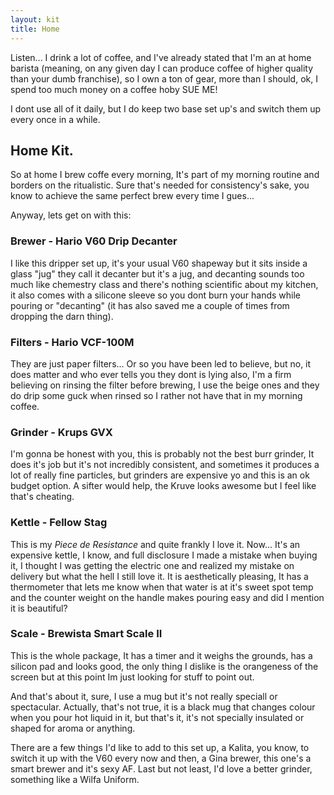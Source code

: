 ```yaml
---
layout: kit
title: Home
---
```



Listen... I drink a lot of coffee, and I've already stated that I'm an at home barista (meaning, on any given day I can produce coffee of higher quality than your dumb franchise), so I own a ton of gear, more than I should, ok, I spend too much money on a coffee hoby SUE ME!

I dont use all of it daily, but I do keep two base set up's and switch them up every once in a while.

## Home Kit.

So at home I brew coffe every morning, It's part of my morning routine and borders on the ritualistic. Sure that's needed for consistency's sake, you know to achieve the same perfect brew every time I gues...

Anyway, lets get on with this:

### Brewer - Hario V60 Drip Decanter

I like this dripper set up, it's your usual V60 shapeway but it sits inside a glass "jug" they call it decanter but it's  a jug, and decanting sounds too much like chemestry class and there's nothing scientific about my kitchen, it also comes with a silicone sleeve so you dont burn your hands while pouring or "decanting" (it has also saved me a couple of times from dropping the darn thing).

### Filters -  Hario VCF-100M

They are just paper filters... Or so you have been led to believe, but no, it does matter and who ever tells you they dont is lying also, I'm a firm believing on rinsing the filter before brewing, I use the beige ones and they do drip some guck when rinsed so I rather not have that in my morning coffee.

### Grinder - Krups GVX

I'm gonna be honest with you, this is probably not the best burr grinder, It does it's job but it's not incredibly consistent, and sometimes it produces a lot of really fine particles, but grinders are expensive yo and this is an ok budget option. A sifter would help, the Kruve looks awesome but I feel like that's cheating.

### Kettle - Fellow Stag

This is my *Piece de Resistance* and quite frankly I love it. Now... It's an expensive kettle, I know, and full disclosure I made a mistake when buying it, I thought I was getting the electric one and realized my mistake on delivery but what the hell I still love it. It is aesthetically pleasing, It has a thermometer that lets me know when that water is at it's sweet spot temp and the counter weight on the handle makes pouring easy and did I mention it is beautiful?

### Scale - Brewista Smart Scale II

This is the whole package, It has a timer and it weighs the grounds, has a silicon pad and looks good, the only thing I dislike is the orangeness of the screen but at this point Im just looking for stuff to point out.


And that's about it, sure, I use a mug but it's not really speciall or spectacular. Actually, that's not true, it is a black mug that changes colour when you pour hot liquid in it, but that's it, it's not specially insulated or shaped for aroma or anything.

There are a few things I'd like to add to this set up, a Kalita, you know, to switch it up with the V60 every now and then, a Gina brewer, this one's a smart brewer and it's sexy AF. Last but not least, I'd love a better grinder, something like a Wilfa Uniform.
